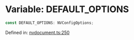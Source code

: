 # Variable: DEFAULT_OPTIONS

```ts
const DEFAULT_OPTIONS: NVConfigOptions;
```

Defined in: [nvdocument.ts:250](https://github.com/niivue/niivue/blob/main/packages/niivue/src/nvdocument.ts#L250)
